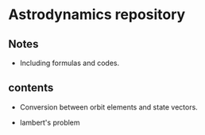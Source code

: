 # Astrodynamics repository
## Notes
- Including formulas and codes.
## contents
- Conversion between orbit elements and state vectors.

- lambert's problem
